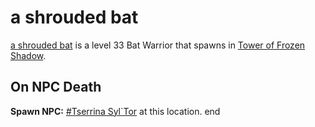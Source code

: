 # a shrouded bat



[a shrouded bat](/npc/111057) is a level 33 Bat Warrior that spawns in [Tower of Frozen Shadow](/zone/111).



## On NPC Death

**Spawn NPC:**  [\#Tserrina Syl\`Tor](/npc/111005) at this location.
end